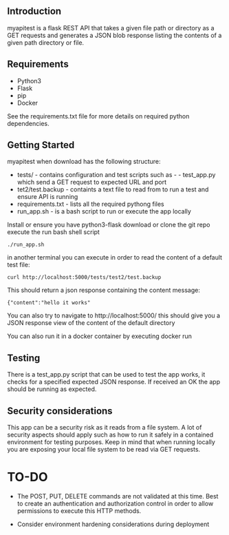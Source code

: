 ## Introduction

myapitest is a flask REST API that takes a given file path or directory as a GET requests and generates a JSON blob response listing the contents of a given path directory or file.

## Requirements
- Python3
- Flask
- pip
- Docker

See the requirements.txt file for more details on required python dependencies.

## Getting Started

myapitest when download has the following structure:

- tests/ - contains configuration and test scripts such as - - test_app.py which send a GET request to expected URL and port
- tet2/test.backup - containts a text file to read from to run a test and ensure API is running 
- requirements.txt - lists all the required pythong files 
- run_app.sh - is a bash script to run or execute the app locally 

Install or ensure you have python3-flask
download or clone the git repo 
execute the run bash shell script 

```
./run_app.sh
```

in another terminal you can execute in order to read the content of a default test file:

```
curl http://localhost:5000/tests/test2/test.backup
```

This should return a json response containing the content message:
```
{"content":"hello it works"
```

You can also try to navigate to http://localhost:5000/ this should give you a JSON response view of the content of the default directory


You can also run it in a docker container by executing docker run 

## Testing 

There is a test_app.py script that can be used to test the app works, it checks for a specified expected JSON response. If received an OK the app should be running as expected.

## Security considerations

This app can be a security risk as it reads from a file system. A lot of security aspects should apply such as how to run it safely in a contained environment for testing purposes. Keep in mind that when running locally you are exposing your local file system to be read via GET requests.

# TO-DO

- The POST, PUT, DELETE commands are not validated at this time.  Best to create an authentication and authorization control in order to allow permissions to execute this HTTP methods.

- Consider environment hardening considerations during deployment 





